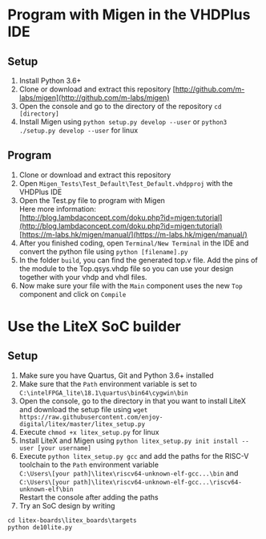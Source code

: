 # Program with Migen in the VHDPlus IDE

## Setup
1. Install Python 3.6+
2. Clone or download and extract this repository [http://github.com/m-labs/migen](http://github.com/m-labs/migen)
3. Open the console and go to the directory of the repository
```cd [directory]```
4. Install Migen using ```python setup.py develop --user``` or ```python3 ./setup.py develop --user``` for linux

## Program
1. Clone or download and extract this repository
2. Open ```Migen_Tests\Test_Default\Test_Default.vhdpproj``` with the VHDPlus IDE
3. Open the Test.py file to program with Migen <br/>
Here more information: <br/>
[http://blog.lambdaconcept.com/doku.php?id=migen:tutorial](http://blog.lambdaconcept.com/doku.php?id=migen:tutorial)<br/>
[https://m-labs.hk/migen/manual/](https://m-labs.hk/migen/manual/)
4. After you finished coding, open ```Terminal/New Terminal``` in the IDE and convert the python file using ```python [filename].py```
5. In the folder ```build```, you can find the generated top.v file. Add the pins of the module to the Top.qsys.vhdp file so you can use your design together with your vhdp and vhdl files.
6. Now make sure your file with the ```Main``` component uses the new ```Top``` component and click on ```Compile```

# Use the LiteX SoC builder

## Setup
1. Make sure you have Quartus, Git and Python 3.6+ installed
2. Make sure that the ```Path``` environment variable is set to ```C:\intelFPGA_lite\18.1\quartus\bin64\cygwin\bin``` 
3. Open the console, go to the directory in that you want to install LiteX and download the setup file using ```wget https://raw.githubusercontent.com/enjoy-digital/litex/master/litex_setup.py```
4. Execute ```chmod +x litex_setup.py``` for linux
5. Install LiteX and Migen using ```python litex_setup.py init install --user [your username]```
6. Execute ```python litex_setup.py gcc``` and add the paths for the RISC-V toolchain to the ```Path``` environment variable <br/>
```C:\Users\[your path]\litex\riscv64-unknown-elf-gcc...\bin``` and <br/>
```C:\Users\[your path]\litex\riscv64-unknown-elf-gcc...\riscv64-unknown-elf\bin``` <br/>
Restart the console after adding the paths
7. Try an SoC design by writing
```
cd litex-boards\litex_boards\targets
python de10lite.py
```

